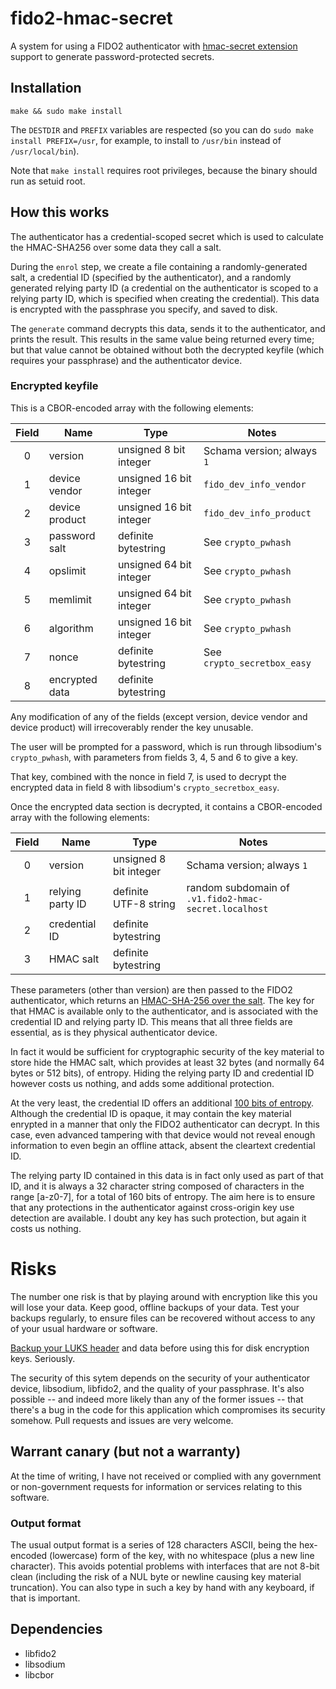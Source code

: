 # fido2-hmac-secret
A system for using a FIDO2 authenticator with [hmac-secret extension](https://fidoalliance.org/specs/fido-v2.0-id-20180227/fido-client-to-authenticator-protocol-v2.0-id-20180227.html#sctn-hmac-secret-extension) support to generate password-protected secrets.

## Installation

`make && sudo make install`

The `DESTDIR` and `PREFIX` variables are respected (so you can do `sudo make install PREFIX=/usr`, for example, to install to `/usr/bin` instead of `/usr/local/bin`).

Note that `make install` requires root privileges, because the binary should run as setuid root.

## How this works

The authenticator has a credential-scoped secret which is used to calculate the HMAC-SHA256 over some data they call a salt.

During the `enrol` step, we create a file containing a randomly-generated salt, a credential ID (specified by the authenticator), and a randomly generated relying party ID (a credential on the authenticator is scoped to a relying party ID, which is specified when creating the credential). This data is encrypted with the passphrase you specify, and saved to disk.

The `generate` command decrypts this data, sends it to the authenticator, and prints the result. This results in the same value being returned every time; but that value cannot be obtained without both the decrypted keyfile (which requires your passphrase) and the authenticator device.

### Encrypted keyfile

This is a CBOR-encoded array with the following elements:

| Field | Name           | Type                    | Notes                       |
|:-----:|----------------|-------------------------|-----------------------------|
| 0     | version        | unsigned 8 bit integer  | Schama version; always `1`  |
| 1     | device vendor  | unsigned 16 bit integer | `fido_dev_info_vendor`      |
| 2     | device product | unsigned 16 bit integer | `fido_dev_info_product`     |
| 3     | password salt  | definite bytestring     | See `crypto_pwhash`         |
| 4     | opslimit       | unsigned 64 bit integer | See `crypto_pwhash`         |
| 5     | memlimit       | unsigned 64 bit integer | See `crypto_pwhash`         |
| 6     | algorithm      | unsigned 16 bit integer | See `crypto_pwhash`         |
| 7     | nonce          | definite bytestring     | See `crypto_secretbox_easy` |
| 8     | encrypted data | definite bytestring     |                             |

Any modification of any of the fields (except version, device vendor and device product) will irrecoverably render the key unusable.

The user will be prompted for a password, which is run through libsodium's `crypto_pwhash`, with parameters from fields 3, 4, 5 and 6 to give a key.

That key, combined with the nonce in field 7, is used to decrypt the encrypted data in field 8 with libsodium's `crypto_secretbox_easy`.

Once the encrypted data section is decrypted, it contains a CBOR-encoded array with the following elements:

| Field | Name             | Type                   | Notes                                                 |
|:-----:|------------------|------------------------|-------------------------------------------------------|
| 0     | version          | unsigned 8 bit integer | Schama version; always `1`                            |
| 1     | relying party ID | definite UTF-8 string  | random subdomain of `.v1.fido2-hmac-secret.localhost` |
| 2     | credential ID    | definite bytestring    |                                                       |
| 3     | HMAC salt        | definite bytestring    |                                                       |

These parameters (other than version) are then passed to the FIDO2 authenticator, which returns an [HMAC-SHA-256 over the salt](https://fidoalliance.org/specs/fido-v2.0-id-20180227/fido-client-to-authenticator-protocol-v2.0-id-20180227.html#sctn-hmac-secret-extension). The key for that HMAC is available only to the authenticator, and is associated with the credential ID and relying party ID. This means that all three fields are essential, as is they physical authenticator device.

In fact it would be sufficient for cryptographic security of the key material to store hide the HMAC salt, which provides at least 32 bytes (and normally 64 bytes or 512 bits), of entropy. Hiding the relying party ID and credential ID however costs us nothing, and adds some additional protection.

At the very least, the credential ID offers an additional [100 bits of entropy](https://www.w3.org/TR/webauthn/#credential-id). Although the credential ID is opaque, it may contain the key material enrypted in a manner that only the FIDO2 authenticator can decrypt. In this case, even advanced tampering with that device would not reveal enough information to even begin an offline attack, absent the cleartext credential ID.

The relying party ID contained in this data is in fact only used as part of that ID, and it is always a 32 character string composed of characters in the range [a-z0-7], for a total of 160 bits of entropy. The aim here is to ensure that any protections in the authenticator against cross-origin key use detection are available. I doubt any key has such protection, but again it costs us nothing.

# Risks

The number one risk is that by playing around with encryption like this you will lose your data. Keep good, offline backups of your data. Test your backups regularly, to ensure files can be recovered without access to any of your usual hardware or software.

[Backup your LUKS header](https://gitlab.com/cryptsetup/cryptsetup/wikis/FrequentlyAskedQuestions#6-backup-and-data-recovery) and data before using this for disk encryption keys. Seriously.

The security of this sytem depends on the security of your authenticator device, libsodium, libfido2, and the quality of your passphrase. It's also possible -- and indeed more likely than any of the former issues -- that there's a bug in the code for this application which compromises its security somehow. Pull requests and issues are very welcome.

## Warrant canary (but not a warranty)

At the time of writing, I have not received or complied with any government or non-government requests for information or services relating to this software.

### Output format

The usual output format is a series of 128 characters ASCII, being the hex-encoded (lowercase) form of the key, with no whitespace (plus a new line character). This avoids potential problems with interfaces that are not 8-bit clean (including the risk of a NUL byte or newline causing key material truncation). You can also type in such a key by hand with any keyboard, if that is important.

## Dependencies
 * libfido2
 * libsodium
 * libcbor
